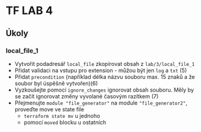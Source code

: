 # TF LAB 4

## Úkoly

### local_file_1

- Vytvořit podadresář ```local_file``` zkopírovat obsah z ```lab/3/local_file_1```
- Přidat validaci na vstupu pro extension - můžou být jen ```log``` a ```txt``` (5)
- Přidat ```precondition``` (například délka názvu souboru max. 15 znaků a že soubor byl úspěšně vytvořen)(6)
- Vyzkoušejte pomocí ```ignore_changes``` ignorovat obsah souboru. Měly by se začít ignorovat změny vyvolané časovým razítkem (7)
- Přejmenujte ```module "file_generator"``` na module ```"file_generator2"```, proveďte move ve state file
  - ```terraform state mv``` u jednoho
  - pomocí ```moved``` blocku u ostatních
